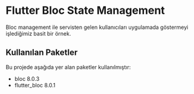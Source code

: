 # Flutter Bloc State Management

  Bloc management  ile servisten gelen kullanıcıları uygulamada göstermeyi işlediğimiz basit bir örnek.


## Kullanılan Paketler

Bu projede aşağıda yer alan paketler kullanılmıştır:

- bloc 8.0.3
- flutter_bloc 8.0.1